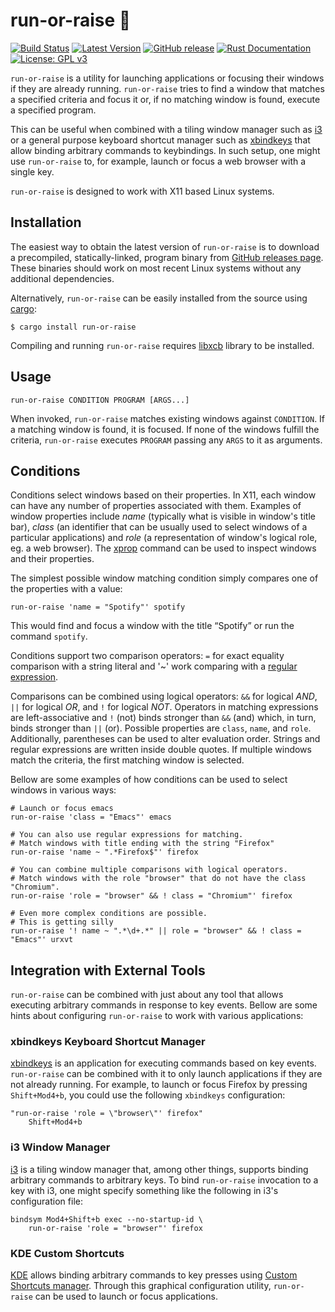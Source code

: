 # run-or-raise 🏃‍

[![Build Status](https://travis-ci.org/Soft/run-or-raise.svg?branch=master)](https://travis-ci.org/Soft/run-or-raise)
[![Latest Version](https://img.shields.io/crates/v/run-or-raise.svg)](https://crates.io/crates/run-or-raise)
[![GitHub release](https://img.shields.io/github/release/Soft/run-or-raise.svg)](https://github.com/Soft/run-or-raise/releases)
[![Rust Documentation](https://img.shields.io/badge/api-rustdoc-blue.svg)](https://docs.rs/crate/run-or-raise)
[![License: GPL v3](https://img.shields.io/badge/License-GPL%20v3-blue.svg)](https://www.gnu.org/licenses/gpl-3.0)

`run-or-raise` is a utility for launching applications or focusing their windows
if they are already running. `run-or-raise` tries to find a window that matches
a specified criteria and focus it or, if no matching window is found, execute a
specified program.

This can be useful when combined with a tiling window manager such as
[i3](https://i3wm.org) or a general purpose keyboard shortcut manager such as
[xbindkeys](http://www.nongnu.org/xbindkeys/) that allow binding arbitrary
commands to keybindings. In such setup, one might use `run-or-raise` to, for
example, launch or focus a web browser with a single key.

`run-or-raise` is designed to work with X11 based Linux systems.

## Installation

The easiest way to obtain the latest version of `run-or-raise` is to download a
precompiled, statically-linked, program binary from [GitHub releases
page](https://github.com/Soft/run-or-raise/releases). These binaries should work
on most recent Linux systems without any additional dependencies.

Alternatively, `run-or-raise` can be easily installed from the source using
[cargo](https://doc.rust-lang.org/cargo/index.html):

``` shell
$ cargo install run-or-raise
```

Compiling and running `run-or-raise` requires [libxcb](https://xcb.freedesktop.org)
library to be installed.

## Usage

``` text
run-or-raise CONDITION PROGRAM [ARGS...]
```

When invoked, `run-or-raise` matches existing windows against `CONDITION`. If a
matching window is found, it is focused. If none of the windows fulfill the
criteria, `run-or-raise` executes `PROGRAM` passing any `ARGS` to it as
arguments.

## Conditions

Conditions select windows based on their properties. In X11, each window can
have any number of properties associated with them. Examples of window
properties include *name* (typically what is visible in window's title bar),
*class* (an identifier that can be usually used to select windows of a
particular applications) and *role* (a representation of window's logical role,
eg. a web browser). The [xprop](https://www.x.org/releases/X11R7.5/doc/man/man1/xprop.1.html)
command can be used to inspect windows and their properties.

The simplest possible window matching condition simply compares one of the
properties with a value:

``` shell
run-or-raise 'name = "Spotify"' spotify
```

This would find and focus a window with the title “Spotify” or run the command
`spotify`.

Conditions support two comparison operators: `=` for exact equality comparison
with a string literal and '~' work comparing with a
[regular expression](https://en.wikipedia.org/wiki/Regular_expression).

Comparisons can be combined using logical operators: `&&` for logical *AND*,
`||` for logical *OR*, and `!` for logical *NOT*. Operators in matching
expressions are left-associative and `!` (not) binds stronger than `&&` (and)
which, in turn, binds stronger than `||` (or). Possible properties are `class`,
`name`, and `role`. Additionally, parentheses can be used to alter evaluation
order. Strings and regular expressions are written inside double quotes. If
multiple windows match the criteria, the first matching window is selected.

Bellow are some examples of how conditions can be used to select windows in
various ways:

``` shell
# Launch or focus emacs
run-or-raise 'class = "Emacs"' emacs

# You can also use regular expressions for matching.
# Match windows with title ending with the string "Firefox"
run-or-raise 'name ~ ".*Firefox$"' firefox

# You can combine multiple comparisons with logical operators.
# Match windows with the role "browser" that do not have the class "Chromium".
run-or-raise 'role = "browser" && ! class = "Chromium"' firefox

# Even more complex conditions are possible.
# This is getting silly
run-or-raise '! name ~ ".*\d+.*" || role = "browser" && ! class = "Emacs"' urxvt
```

## Integration with External Tools

`run-or-raise` can be combined with just about any tool that allows executing
arbitrary commands in response to key events. Bellow are some hints about
configuring `run-or-raise` to work with various applications:

### xbindkeys Keyboard Shortcut Manager

[xbindkeys](http://www.nongnu.org/xbindkeys/) is an application for executing
commands based on key events. `run-or-raise` can be combined with it to only
launch applications if they are not already running. For example, to launch or
focus Firefox by pressing `Shift+Mod4+b`, you could use the following
`xbindkeys` configuration:

``` shell
"run-or-raise 'role = \"browser\"' firefox"
	Shift+Mod4+b
```

### i3 Window Manager

[i3](https://i3wm.org) is a tiling window manager that, among other things,
supports binding arbitrary commands to arbitrary keys. To bind `run-or-raise`
invocation to a key with i3, one might specify something like the following in
i3's configuration file:

``` shell
bindsym Mod4+Shift+b exec --no-startup-id \
	run-or-raise 'role = "browser"' firefox
```

### KDE Custom Shortcuts

[KDE](https://www.kde.org) allows binding arbitrary commands to key presses
using [Custom Shortcuts manager](https://docs.kde.org/trunk5/en/kde-workspace/kcontrol/khotkeys/index.html#intro).
Through this graphical configuration utility, `run-or-raise` can be used to
launch or focus applications.
